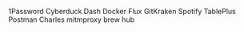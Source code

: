 1Password
Cyberduck
Dash
Docker
Flux
GitKraken
Spotify
TablePlus
Postman
Charles
mitmproxy
brew hub


